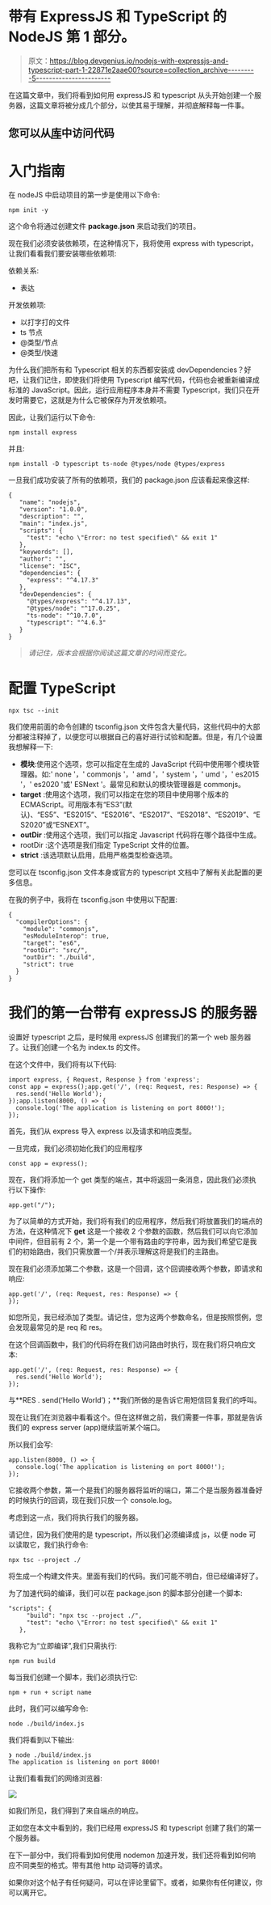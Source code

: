 # 带有 ExpressJS 和 TypeScript 的 NodeJS 第 1 部分。

> 原文：<https://blog.devgenius.io/nodejs-with-expressjs-and-typescript-part-1-22871e2aae00?source=collection_archive---------5----------------------->

在这篇文章中，我们将看到如何用 expressJS 和 typescript 从头开始创建一个服务器，这篇文章将被分成几个部分，以使其易于理解，并彻底解释每一件事。

## 您可以从[库](https://github.com/jordanrjdev/express-typescript)中访问代码

# 入门指南

在 nodeJS 中启动项目的第一步是使用以下命令:

```
npm init -y
```

这个命令将通过创建文件 **package.json** 来启动我们的项目。

现在我们必须安装依赖项，在这种情况下，我将使用 express with typescript，让我们看看我们要安装哪些依赖项:

依赖关系:

*   表达

开发依赖项:

*   以打字打的文件
*   ts 节点
*   @类型/节点
*   @类型/快速

为什么我们把所有和 Typescript 相关的东西都安装成 devDependencies？好吧，让我们记住，即使我们将使用 Typescript 编写代码，代码也会被重新编译成标准的 JavaScript。因此，运行应用程序本身并不需要 Typescript，我们只在开发时需要它，这就是为什么它被保存为开发依赖项。

因此，让我们运行以下命令:

```
npm install express
```

并且:

```
npm install -D typescript ts-node @types/node @types/express
```

一旦我们成功安装了所有的依赖项，我们的 package.json 应该看起来像这样:

```
{
   "name": "nodejs",
   "version": "1.0.0",
   "description": "",
   "main": "index.js",
   "scripts": {
     "test": "echo \"Error: no test specified\" && exit 1"
   },
   "keywords": [],
   "author": "",
   "license": "ISC",
   "dependencies": {
     "express": "^4.17.3"
   },
   "devDependencies": {
     "@types/express": "^4.17.13",
     "@types/node": "^17.0.25",
     "ts-node": "^10.7.0",
     "typescript": "^4.6.3"
   }
}
```

> *请记住，版本会根据你阅读这篇文章的时间而变化。*

# 配置 TypeScript

```
npx tsc --init
```

我们使用前面的命令创建的 tsconfig.json 文件包含大量代码，这些代码中的大部分都被注释掉了，以便您可以根据自己的喜好进行试验和配置。但是，有几个设置我想解释一下:

*   **模块**:使用这个选项，您可以指定在生成的 JavaScript 代码中使用哪个模块管理器。如:' none '，' commonjs '，' amd '，' system '，' umd '，' es2015 '，' es2020 '或' ESNext '。最常见和默认的模块管理器是 commonjs。
*   **target** :使用这个选项，我们可以指定在您的项目中使用哪个版本的 ECMAScript。可用版本有“ES3”(默认)、“ES5”、“ES2015”、“ES2016”、“ES2017”、“ES2018”、“ES2019”、“ES2020”或“ESNEXT”。
*   **outDir** :使用这个选项，我们可以指定 Javascript 代码将在哪个路径中生成。
*   rootDir :这个选项是我们指定 TypeScript 文件的位置。
*   **strict** :该选项默认启用，启用严格类型检查选项。

您可以在 tsconfig.json 文件本身或官方的 typescript 文档中了解有关此配置的更多信息。

在我的例子中，我将在 tsconfig.json 中使用以下配置:

```
{
  "compilerOptions": {
    "module": "commonjs",
    "esModuleInterop": true,
    "target": "es6",
    "rootDir": "src/",
    "outDir": "./build",
    "strict": true
  }
}
```

# 我们的第一台带有 expressJS 的服务器

设置好 typescript 之后，是时候用 expressJS 创建我们的第一个 web 服务器了。让我们创建一个名为 index.ts 的文件。

在这个文件中，我们将有以下代码:

```
import express, { Request, Response } from 'express';
const app = express();app.get('/', (req: Request, res: Response) => {
  res.send('Hello World');
});app.listen(8000, () => {
  console.log('The application is listening on port 8000!');
});
```

首先，我们从 express 导入 express 以及请求和响应类型。

一旦完成，我们必须初始化我们的应用程序

```
const app = express();
```

现在，我们将添加一个 get 类型的端点，其中将返回一条消息，因此我们必须执行以下操作:

```
app.get("/");
```

为了以简单的方式开始，我们将有我们的应用程序，然后我们将放置我们的端点的方法，在这种情况下 **get** 这是一个接收 2 个参数的函数，然后我们可以向它添加中间件，但目前有 2 个，第一个是一个带有路由的字符串，因为我们希望它是我们的初始路由，我们只需放置一个/并表示理解这将是我们的主路由。

现在我们必须添加第二个参数，这是一个回调，这个回调接收两个参数，即请求和响应:

```
app.get('/', (req: Request, res: Response) => {
});
```

如您所见，我已经添加了类型。请记住，您为这两个参数命名，但是按照惯例，您会发现最常见的是 req 和 res。

在这个回调函数中，我们的代码将在我们访问路由时执行，现在我们将只响应文本:

```
app.get('/', (req: Request, res: Response) => {
  res.send('Hello World');
});
```

与**RES . send(‘Hello World’)；**我们所做的是告诉它用短信回复我们的呼叫。

现在让我们在浏览器中看看这个。但在这样做之前，我们需要一件事，那就是告诉我们的 express server (app)继续监听某个端口。

所以我们会写:

```
app.listen(8000, () => {
  console.log('The application is listening on port 8000!');
});
```

它接收两个参数，第一个是我们的服务器将监听的端口，第二个是当服务器准备好的时候执行的回调，现在我们只放一个 console.log。

考虑到这一点，我们将执行我们的服务器。

请记住，因为我们使用的是 typescript，所以我们必须编译成 js，以便 node 可以读取它，我们执行命令:

```
npx tsc --project ./
```

将生成一个构建文件夹。里面有我们的代码。我们可能不明白，但已经编译好了。

为了加速代码的编译，我们可以在 package.json 的脚本部分创建一个脚本:

```
"scripts": {
     "build": "npx tsc --project ./",
     "test": "echo \"Error: no test specified\" && exit 1"
   },
```

我称它为“立即编译”,我们只需执行:

```
npm run build
```

每当我们创建一个脚本，我们必须执行它:

```
npm + run + script name
```

此时，我们可以编写命令:

```
node ./build/index.js
```

我们将看到以下输出:

```
❯ node ./build/index.js
The application is listening on port 8000!
```

让我们看看我们的网络浏览器:

![](img/b734af6064f409c27b069f5ae4172b05.png)

如我们所见，我们得到了来自端点的响应。

正如您在本文中看到的，我们已经用 expressJS 和 typescript 创建了我们的第一个服务器。

在下一部分中，我们将看到如何使用 nodemon 加速开发，我们还将看到如何响应不同类型的格式。带有其他 http 动词等的请求。

如果你对这个帖子有任何疑问，可以在评论里留下。或者，如果你有任何建议，你可以离开它。